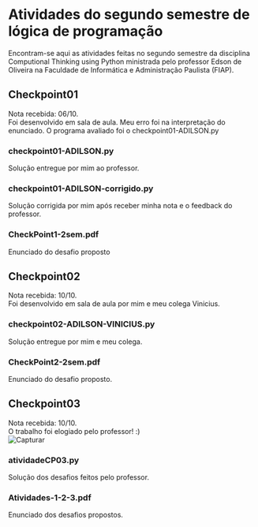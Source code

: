 # Atividades do segundo semestre de lógica de programação
Encontram-se aqui as atividades feitas no segundo semestre da disciplina Computional Thinking using Python ministrada pelo professor Edson de Oliveira na Faculdade de Informática e Administração Paulista (FIAP).

## Checkpoint01
Nota recebida: 06/10. </br>
Foi desenvolvido em sala de aula. Meu erro foi na interpretação do enunciado. O programa avaliado foi o checkpoint01-ADILSON.py

### checkpoint01-ADILSON.py
Solução entregue por mim ao professor.

### checkpoint01-ADILSON-corrigido.py
Solução corrigida por mim após receber minha nota e o feedback do professor.

### CheckPoint1-2sem.pdf
Enunciado do desafio proposto

## Checkpoint02
Nota recebida: 10/10. </br>
Foi desenvolvido em sala de aula por mim e meu colega Vinicius.

### checkpoint02-ADILSON-VINICIUS.py
Solução entregue por mim e meu colega.

### CheckPoint2-2sem.pdf
Enunciado do desafio proposto.

## Checkpoint03
Nota recebida: 10/10. </br>
O trabalho foi elogiado pelo professor! :) </br>
![Capturar](https://user-images.githubusercontent.com/101985616/206927361-15ea58f4-4ebc-4f3d-80e3-f1aab411f71e.jpg)

### atividadeCP03.py
Solução dos desafios feitos pelo professor.

### Atividades-1-2-3.pdf
Enunciado dos desafios propostos.
